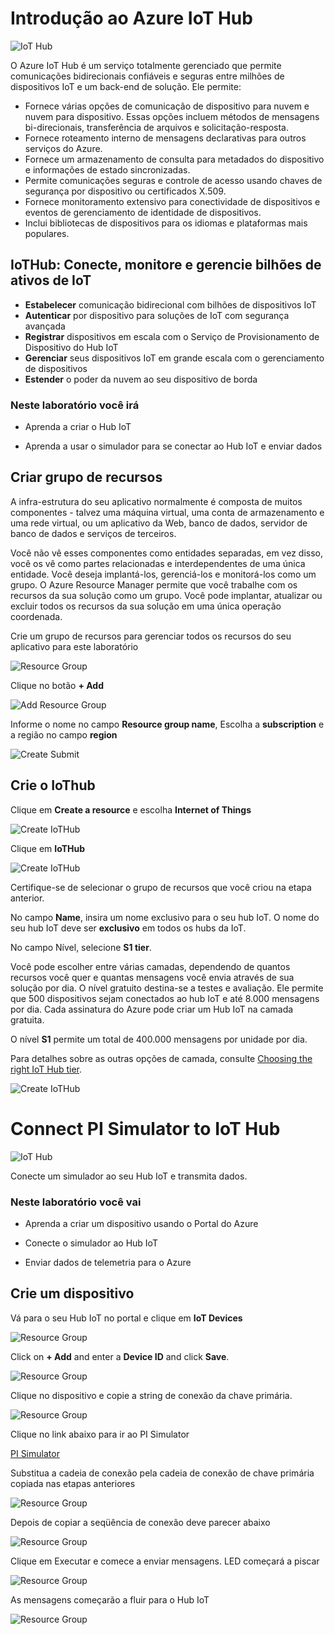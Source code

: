 # Introdução ao Azure IoT Hub

![IoT Hub](images/iothub.jpg)

O Azure IoT Hub é um serviço totalmente gerenciado que permite comunicações bidirecionais confiáveis e seguras entre milhões de dispositivos IoT e um back-end de solução. Ele permite:

* Fornece várias opções de comunicação de dispositivo para nuvem e nuvem para dispositivo. Essas opções incluem métodos de mensagens bi-direcionais, transferência de arquivos e solicitação-resposta.
* Fornece roteamento interno de mensagens declarativas para outros serviços do Azure.
* Fornece um armazenamento de consulta para metadados do dispositivo e informações de estado sincronizadas.
* Permite comunicações seguras e controle de acesso usando chaves de segurança por dispositivo ou certificados X.509.
* Fornece monitoramento extensivo para conectividade de dispositivos e eventos de gerenciamento de identidade de dispositivos.
* Inclui bibliotecas de dispositivos para os idiomas e plataformas mais populares.

## IoTHub: Conecte, monitore e gerencie bilhões de ativos de IoT

* **Estabelecer** comunicação bidirecional com bilhões de dispositivos IoT
* **Autenticar** por dispositivo para soluções de IoT com segurança avançada
* **Registrar** dispositivos em escala com o Serviço de Provisionamento de Dispositivo do Hub IoT
* **Gerenciar** seus dispositivos IoT em grande escala com o gerenciamento de dispositivos
* **Estender** o poder da nuvem ao seu dispositivo de borda

### Neste laboratório você irá

* Aprenda a criar o Hub IoT

* Aprenda a usar o simulador para se conectar ao Hub IoT e enviar dados

## Criar grupo de recursos

A infra-estrutura do seu aplicativo normalmente é composta de muitos componentes - talvez uma máquina virtual, uma conta de armazenamento e uma rede virtual, ou um aplicativo da Web, banco de dados, servidor de banco de dados e serviços de terceiros.

Você não vê esses componentes como entidades separadas, em vez disso, você os vê como partes relacionadas e interdependentes de uma única entidade. Você deseja implantá-los, gerenciá-los e monitorá-los como um grupo. O Azure Resource Manager permite que você trabalhe com os recursos da sua solução como um grupo. Você pode implantar, atualizar ou excluir todos os recursos da sua solução em uma única operação coordenada.

Crie um grupo de recursos para gerenciar todos os recursos do seu aplicativo para este laboratório

![Resource Group](images/01_Create_Resource_Group.png)

Clique no botão **+ Add**

![Add Resource Group](images/02_Create_Resource_Group_Create.png)

Informe o nome no campo **Resource group name**,  Escolha a **subscription** e a região no campo **region**

![Create Submit](images/03_Create_Resource_Group_Submit.png)

## Crie o IoThub

Clique em **Create a resource** e escolha **Internet of Things**

![Create IoTHub](images/iot.png)

Clique em **IoTHub**

![Create IoTHub](images/04_Create_IoTHub.png)

Certifique-se de selecionar o grupo de recursos que você criou na etapa anterior.

No campo **Name**, insira um nome exclusivo para o seu hub IoT. O nome do seu hub IoT deve ser **exclusivo** em todos os hubs da IoT.

No campo Nível, selecione **S1 tier**.

Você pode escolher entre várias camadas, dependendo de quantos recursos você quer e quantas mensagens você envia através de sua solução por dia. O nível gratuito destina-se a testes e avaliação. Ele permite que 500 dispositivos sejam conectados ao hub IoT e até 8.000 mensagens por dia. Cada assinatura do Azure pode criar um Hub IoT na camada gratuita.

O nível **S1** permite um total de 400.000 mensagens por unidade por dia.

Para detalhes sobre as outras opções de camada, consulte [Choosing the right IoT Hub tier](https://azure.microsoft.com/en-us/pricing/details/iot-hub/).

![Create IoTHub](images/05_Create_IoTHub_Submit_2.png)

# Connect PI Simulator to IoT Hub

![IoT Hub](images/pi_simulator.png)

Conecte um simulador ao seu Hub IoT e transmita dados.

### Neste laboratório você vai

* Aprenda a criar um dispositivo usando o Portal do Azure

* Conecte o simulador ao Hub IoT

* Enviar dados de telemetria para o Azure

## Crie um dispositivo

Vá para o seu Hub IoT no portal e clique em **IoT Devices**


![Resource Group](images/iot_devices.png)

Click on **+ Add** and enter a **Device ID** and click **Save**. 

![Resource Group](images/add_device.png)

Clique no dispositivo e copie a string de conexão da chave primária.

![Resource Group](images/connection-string.png)

Clique no link abaixo para ir ao PI Simulator

[PI Simulator](https://azure-samples.github.io/raspberry-pi-web-simulator/#GetStarted)

Substitua a cadeia de conexão pela cadeia de conexão de chave primária copiada nas etapas anteriores

![Resource Group](images/pi_connection_string_before.png)

Depois de copiar a seqüência de conexão deve parecer abaixo

![Resource Group](images/pi_connection_string_after.png)

Clique em Executar e comece a enviar mensagens. LED começará a piscar

![Resource Group](images/pi_message.png)

As mensagens começarão a fluir para o Hub IoT

![Resource Group](images/iothub_messages.png)